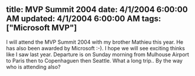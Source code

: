 title: MVP Summit 2004
date: 4/1/2004 6:00:00 AM
updated: 4/1/2004 6:00:00 AM
tags: ["Microsoft MVP"]
---
I will attend the MVP Summit 2004 with my brother Mathieu this year. He has also been awarded by Microsoft :-). I hope we will see exciting thinks like I saw last year. Departure is on Sunday morning from Mulhouse Airport to Paris then to Copenhaguen then Seattle. What a long trip..
By the way who is attending also?
